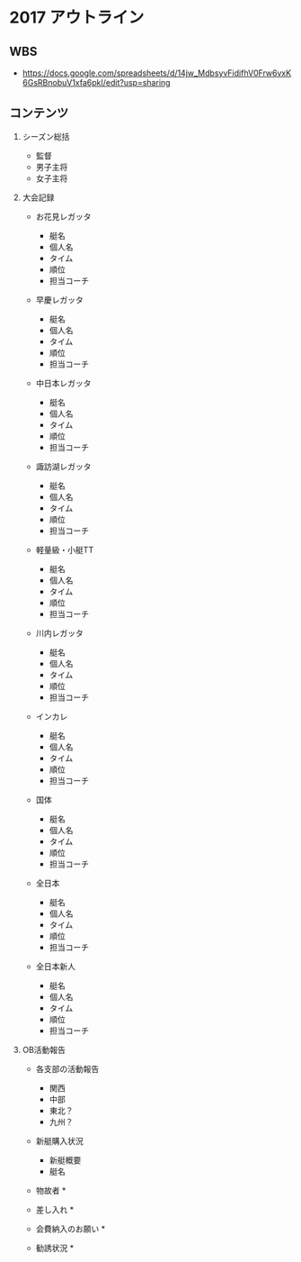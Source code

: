 # 2017 アウトライン

## WBS
* https://docs.google.com/spreadsheets/d/14jw_MdbsyvFidifhV0Frw6vxK6GsRBnobuV1xfa6pkI/edit?usp=sharing

## コンテンツ

1. シーズン総括

    * 監督
    * 男子主将
    * 女子主将

2. 大会記録

    * お花見レガッタ
        * 艇名
        * 個人名
        * タイム
        * 順位
        * 担当コーチ

    * 早慶レガッタ
        * 艇名
        * 個人名
        * タイム
        * 順位
        * 担当コーチ

    * 中日本レガッタ
        * 艇名
        * 個人名
        * タイム
        * 順位
        * 担当コーチ

    * 諏訪湖レガッタ
        * 艇名
        * 個人名
        * タイム
        * 順位
        * 担当コーチ

    * 軽量級・小艇TT
        * 艇名
        * 個人名
        * タイム
        * 順位
        * 担当コーチ

    * 川内レガッタ
        * 艇名
        * 個人名
        * タイム
        * 順位
        * 担当コーチ

    * インカレ
        * 艇名
        * 個人名
        * タイム
        * 順位
        * 担当コーチ

    * 国体
        * 艇名
        * 個人名
        * タイム
        * 順位
        * 担当コーチ

    * 全日本
        * 艇名
        * 個人名
        * タイム
        * 順位
        * 担当コーチ

    * 全日本新人
        * 艇名
        * 個人名
        * タイム
        * 順位
        * 担当コーチ

3. OB活動報告
    * 各支部の活動報告
        * 関西
        * 中部
        * 東北？
        * 九州？

    * 新艇購入状況
        * 新艇概要
        * 艇名

    * 物故者
        * 

    * 差し入れ
        * 

    * 会費納入のお願い
        * 

    * 勧誘状況
        * 
